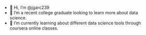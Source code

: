 - 👋 Hi, I’m @jgarc239
- 👀 I’m a recent college graduate looking to learn more about data science.
- 🌱 I’m currently learning about different data science tools through coursera online classes.

<!---
jgarc239/jgarc239 is a ✨ special ✨ repository because its `README.md` (this file) appears on your GitHub profile.
You can click the Preview link to take a look at your changes.
--->
